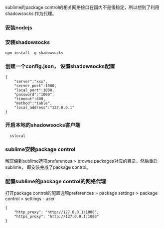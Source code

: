 
sublime的package control的相关网络接口在国内不是很稳定，所以想到了利用shadowsocks 作为代理。

### 安装nodejs

### 安装shadowsocks
```
npm install -g shadowsocks
```
### 创建一个config.json， 设置shadowsocks配置
```
{
    "server":"xxx",
    "server_port":1000,
    "local_port":1000,
    "password":"1000",
    "timeout":600,
    "method":"table",
    "local_address":"127.0.0.1"
}
```
### 开启本地的shadowsocks客户端
```
  sslocal
```

### sublime安装package control

解压缩到sublime选项preferences > browse packages对应的目录，然后重启sublime， 即安装完成了package control。

### 配置sublime的package control的网络代理

打开package control的配置选项preferences > package settings > package control > settings - user
```
{
    "http_proxy": "http://127.0.0.1:1080",
    "https_proxy": "http://127.0.0.1:1080"
}
```
